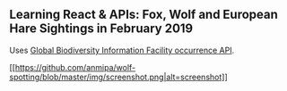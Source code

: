 ## Learning React & APIs: Fox, Wolf and European Hare Sightings in February 2019

Uses [Global Biodiversity Information Facility occurrence API](https://www.gbif.org/developer/summary).

[[https://github.com/anmipa/wolf-spotting/blob/master/img/screenshot.png|alt=screenshot]]
